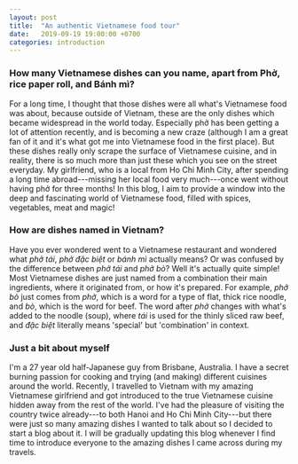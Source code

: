 ```yaml
---
layout: post
title:  "An authentic Vietnamese food tour"
date:   2019-09-19 19:00:00 +0700
categories: introduction
---
```


### How many Vietnamese dishes can you name, apart from Phở, rice paper roll, and Bánh mì?

For a long time, I thought that those dishes were all what's Vietnamese food was about, because outside of Vietnam, these are the only dishes which became widespread in the world today. Especially phở has been getting a lot of attention recently, and is becoming a new craze (although I am a great fan of it and it's what got me into Vietnamese food in the first place). But these dishes really only scrape the surface of Vietnamese cuisine, and in reality, there is so much more than just these which you see on the street everyday. My girlfriend, who is a local from Ho Chi Minh City, after spending a long time abroad---missing her local food very much---once went without having phở for three months! In this blog, I aim to provide a window into the deep and fascinating world of Vietnamese food, filled with spices, vegetables, meat and magic!

### How are dishes named in Vietnam?
Have you ever wondered went to a Vietnamese restaurant and wondered what _phở tái_, _phở đặc biệt_ or _bánh mì_ actually means? Or was confused by the difference between _phở tái_ and _phở bò_? Well it's actually quite simple! Most Vietnamese dishes are just named from a combination their main ingredients, where it originated from, or how it's prepared. For example, _phở bò_ just comes from _phở_, which is a word for a type of flat, thick rice noodle, and _bò_, which is the word for beef. The word after _phở_ changes with what's added to the noodle (soup), where _tái_ is used for the thinly sliced raw beef, and _đặc biệt_ literally means 'special' but 'combination' in context. 

### Just a bit about myself
I'm a 27 year old half-Japanese guy from Brisbane, Australia. I have a secret burning passion for cooking and trying (and making) different cuisines around the world. Recently, I travelled to Vietnam with my amazing Vietnamese girlfriend and got introduced to the true Vietnamese cuisine hidden away from the rest of the world. I've had the pleasure of visiting the country twice already---to both Hanoi and Ho Chi Minh City---but there were just so many amazing dishes I wanted to talk about so I decided to start a blog about it. I will be gradually updating this blog whenever I find time to introduce everyone to the amazing dishes I came across during my travels.